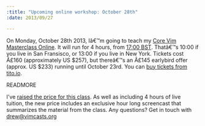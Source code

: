 ```yaml
--- 
:title: "Upcoming online workshop: October 28th"
:date: 2013/09/27

---
```


On Monday, October 28th 2013, Iâ€™m going to teach my [Core Vim Masterclass Online][tickets]. It will run for 4 hours, from [17:00 BST][zones]. Thatâ€™s 10:00 if you live in San Fransisco, or 13:00 if you live in New York. Tickets cost Â£160 (approximately US $257), but thereâ€™s an Â£145 earlybird offer (approx. US $233) running until October 23rd. You can [buy tickets from tito.io][tickets].

[tickets]: https://tito.io/studio-nelstrom/core-vim-class-online-1
[zones]: http://www.timeanddate.com/worldclock/fixedtime.html?msg=Core+Vim+Class+Online&iso=20131028T17&p1=136&ah=4


READMORE

I've [raised the price for this class][prices]. As well as including 4 hours of live tuition, the new price includes an exclusive hour long screencast that summarizes the material from the class. Any questions? Get in touch with [drew@vimcasts.org](mailto:drew@vimcasts.org)

[prices]: http://vimcasts.org/blog/2013/09/change-of-pricing-for-core-vim-class/
